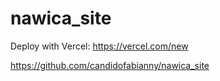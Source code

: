 # nawica_site

Deploy with Vercel: https://vercel.com/new

https://github.com/candidofabianny/nawica_site
